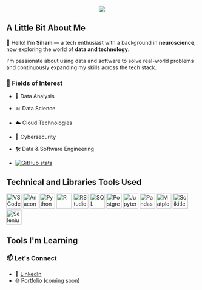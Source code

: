 <p align="center">
  <img src="https://capsule-render.vercel.app/api?text=Welcome%20to%20My%20GitHub!%20👩🏽‍💻&animation=fadeIn&type=waving&color=gradient&height=100"/>
</p>

## A Little Bit About Me

👋 Hello! I'm **Siham** — a tech enthusiast with a background in **neuroscience**, now exploring the world of **data and technology**.

I'm passionate about using data and software to solve real-world problems and continuously expanding my skills across the tech stack.

### 🚀 Fields of Interest

- 🧠 Data Analysis  
- 📊 Data Science   
- ☁️ Cloud Technologies  
- 🔐 Cybersecurity  
- 🛠️ Data & Software Engineering

- [![GitHub stats](https://github-readme-stats.vercel.app/api?username=sihamnimale)](https://github.com/anuraghazra/github-readme-stats)

## Technical and Libraries Tools Used
<p align="left">
  <img src="https://cdn.jsdelivr.net/gh/devicons/devicon/icons/vscode/vscode-original.svg" alt="VSCode" width="40" height="40"/>
  <img src="https://cdn.jsdelivr.net/gh/devicons/devicon@latest/icons/anaconda/anaconda-original.svg" alt="Anaconda" width="40" height="40"/>
  <img src="https://cdn.jsdelivr.net/gh/devicons/devicon@latest/icons/python/python-original.svg" alt="Python" width="40" height="40"/>
  <img src="https://cdn.jsdelivr.net/gh/devicons/devicon/icons/r/r-original.svg" alt="R" width="40" height="40"/>
  <img src="https://cdn.jsdelivr.net/gh/devicons/devicon@latest/icons/rstudio/rstudio-original.svg" alt="RStudio" width="40" height="40"/>
  <img src="https://cdn.jsdelivr.net/gh/devicons/devicon@latest/icons/mysql/mysql-original-wordmark.svg" alt="SQL" width="40" height="40"/>
  <img src="https://cdn.jsdelivr.net/gh/devicons/devicon@latest/icons/postgresql/postgresql-original.svg" alt="PostgreSQL" width="40" height="40"/>     
  <img src="https://cdn.jsdelivr.net/gh/devicons/devicon/icons/jupyter/jupyter-original.svg" alt="Jupyter" width="40" height="40"/>
  <img src="https://cdn.jsdelivr.net/gh/devicons/devicon/icons/pandas/pandas-original.svg" alt="Pandas" width="40" height="40"/>
  <img src="https://cdn.jsdelivr.net/gh/devicons/devicon@latest/icons/matplotlib/matplotlib-original.svg" alt="Matplotlib" width="40" height="40"/>
  <img src="https://cdn.jsdelivr.net/gh/devicons/devicon@latest/icons/scikitlearn/scikitlearn-original.svg" alt="Scikitlearn" width="40" height="40"/>
  <img src="https://cdn.jsdelivr.net/gh/devicons/devicon@latest/icons/selenium/selenium-original.svg" alt="Selenium" width="40" height="40"/>
</p>

## Tools I'm Learning

### 📫 Let's Connect

- 💼 [LinkedIn](https://www.linkedin.com/in/sihamnimale/)
- 🌐 Portfolio (coming soon)
